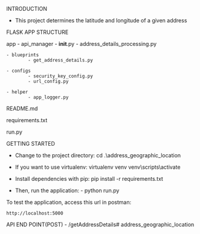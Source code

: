 INTRODUCTION

- This project determines the latitude and longitude of a given address
 
FLASK APP STRUCTURE
 
  app
    - api_manager
			- __init__.py
			- address_details_processing.py

	- blueprints
			- get_address_details.py
			
	- configs
			- security_key_config.py
			- url_config.py
 
	- helper
			- app_logger.py
			
  README.md
  
  requirements.txt
  
  run.py
  
  
GETTING STARTED

- Change to the project directory: cd .\address_geographic_location
- If you want to use virtualenv: virtualenv venv
                                 venv\scripts\activate
- Install dependencies with pip: pip install -r requirements.txt

- Then, run the application:
		- python run.py
		
To test the  application, access this url in postman:

	http://localhost:5000
	
API END POINT(POST)
	- /getAddressDetails# address_geographic_location
